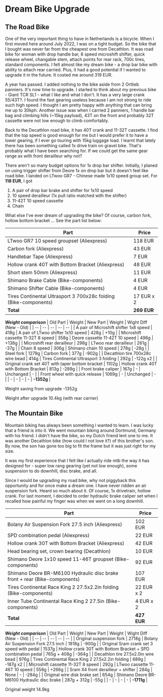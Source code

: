 # Dream Bike Upgrade

## The Road Bike

One of the very important thing to have in Netherlands is a bicycle. When I first moved here around July 2022, I was on a tight budget. So the bike that I bought was never far from the cheapest one from Decathlon. It was road bike for woman with drop handle bar, 8 speed microshift shifter, quick release wheel, changable stem, attach points for rear rack, 700c tires, standard components. I felt almost like my dream bike - a drop bar bike with ability to attach rear carried. Plus, it had a good potential if I wanted to upgrade it in the future. It costed me around 319 EUR.

A year has passed. I added nothing to the bike aside from 2 Ortlieb panniers. It's now time to upgrade. I started to think about my previous bike - Giant TCR SL1 - what I like and what I don't. It has a very large crank 55/43T?. I found the fast gearing useless because I am not strong to ride such high speed. I thought I am pretty happy with anything that can bring me up to 30kph. Another issue was when I carried 2 panniers, 1 handle bar bag and climbing hills (~15kg payload), 43T on the front and probably 32T cassette were not low enough to climb comfortably. 

Back to the Decathlon road bike, it has 40T crank and 11-32T cassette. I find that the top speed is good enough for me but I would prefer it to have a lower gearing, if I ever go touring with 15kg luggage load. I learnt that lately there has been something called 1x drive train on gravel bike. That's probably what I have been searching for. If we could get the same gear range as with front derailleur why not? 

There aren't so many budget options for 1x drop bar shifter. Initially, I planed on using trigger shifter from Deore 1x on drop bar but it doesn't feel like road bike. I landed on LTwoo GR7 - Chinese made 1x10 speed group set. For **118 EUR**, I got
1. A pair of drop bar brake and shifter for 1x10 speed
1. 10 speed derailleur (1x pull ratio matched with the shifter)
1. 11-42T 10 speed cassette
1. Chain

What else I've ever dream of upgrading the bike? Of course, carbon fork, hollow bottom bracket ... See the part list below:

| Part | Price |
| -- | -- | 
| LTwoo GR7 10 speed groupset (Aliexpress) | 118 EUR | 
| Carbon fork (Aliexpress) | 43 EUR | 
| Handlebar Tape (Aliexpress) | 7 EUR |
| Hollow crank 40T with Bottom Bracket (Aliexpress) | 48 EUR | 
| Short stem 50mm (Aliexpress) | 11 EUR | 
| Shimano Brake Cable (Bike-components) | 4 EUR |
| Shimano Shifter Cable (Bike-components) | 4 EUR |
| Tires Continental Ultrasport 3 700x28c folding (Bike-components) | 17 EUR x 2 |
| **Total** | **269 EUR** | 

***Weight comparison***
| Old Part | Weight | New Part | Weight | Wight Diff (New - Old) | 
| -- | -- | -- | -- | -- | 
| A pair of Microshift shifter 1x8 speed | 418g | A pair of LTwoo shifter 1x10 speed | 428g | +10g |
| Microshift cassette 11-32T 8 speed | 358g | Deore cassette 11-42T 10 speed | 496g | +138g | 
| Microshift rear derailleur | 298g | LTwoo rear derailleur | 261g | -37g |
| Chain 8 speed | 306g | Shimano chain 10 speed | 278g | -28g |
| Steel fork | 1279g | Carbon fork | 377g | -902g | 
| Decathlon tire 700x28c wire bead | 414g | Tires Continental Ultrasport 3 folding | 292g | -122g x2 | 
| Original crank set 40T with taper bottom bracket | 1102g | Hollow crank 40T with Bottom Bracket | 813g | -289g |
| Front brake caliper | 167g | - | Unchanged | - | 
| Front wheel with quick release | 1069g | - | Unchanged | - |
| - | - | - | - | **-1352g** |

Weight saving from upgrade -1352g

Weight after upgrade 10.4kg (with rear carrier)

## The Mountain Bike

Mountain biking has always been something I wanted to learn. I was lucky that a friend is into it. We went mountain biking around Dortmund, Germany with his friend. I didn't have the bike, so my Dutch friend lent one to me. It was another Decathlon bike (how could I not love it?) of this brother's son. By now, the son has gone too big to fit the frame but it was just right for my size.

It was my first experience that I felt like I actually ride mtb the way it has designed for - super low rang gearing (yet not low enough), some suspension to do downhill, disc brake, and all.

Since I would be upgrading my road bike, why not piggyback this opportunity and for once make a dream one. I have never ridden an air suspension fork. Heard so much about it. Of course, 1x drivetrain, hollow crank. For last moment, I decided to order hydraulic brake caliper set when I recalled how painful my finger was when we went on a long downhill.

| Part | Price |
| -- | -- | 
| Bolany Air Suspension Fork 27.5 inch (Aliexpress) | 102 EUR | 
| SPD combination pedal (Aliexpress) | 22 EUR |
| Hollow crank 30T with Bottom Bracket (Aliexpress) | 42 EUR | 
| Head bearing set, crown bearing (Decathlon) | 10 EUR | 
| Shimano Deore 1x10 speed 11-46T groupset (Bike-components) | 92 EUR | 
| Shimano Deore BR-M6100 Hydraulic disc brake front + rear (Bike-components) | 107 EUR | 
| Tires Continental Race King 2 27.5x2.2in folding (Bike-components) | 22 EUR x 2 |
| Inner Tube Continental Race King 2 27.5in (Bike-components) | 4 EUR x 2 |
| **Total** | **427 EUR** |

***Weight comparison***
| Old Part | Weight | New Part | Weight | Wight Diff (New - Old) | 
| -- | -- | -- | -- | -- | 
| Original suspension fork | 2718g | Bolany Air Suspension Fork 27.5 inch | 1818g | -900g | 
| Original Sram crank set 3 speed with pedal | 1537g | Hollow crank 30T with Bottom Bracket + SPD combination pedal | 765g + 408g | -364g |
| Decathlon tire 27.5x2.0in wire bead | 976g | Tires Continental Race King 2 27.5x2.2in folding | 689g | -187g x2 | 
| Microshift cassette 11-32T 8 speed | 292g | LTwoo cassette 11-46T 10 speed | 558g | +266g | 
| Sram X4 front derailleur + shifter | 284g | None | - | -284g |
| Original wire disk brake set | 654g | Shimano Deore BR-M6100 Hydraulic disc brake | 287g + 312g | -55g | 
| - | - | - | - | **-1711g** |

Original weight 14.9kg
